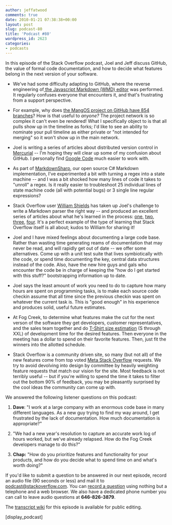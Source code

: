 ```yaml
---
author: jeffatwood
comments: true
date: 2010-01-21 07:38:38+00:00
layout: post
slug: podcast-80
title: 'Podcast #80'
wordpress_id: 2623
categories:
- podcasts
---
```


In this episode of the Stack Overflow podcast, Joel and Jeff discuss GitHub, the value of formal code documentation, and how to decide what features belong in the next version of your software.



	
  * We've had some difficulty adapting to GitHub, where the reverse engineering of[ the Javascript Markdown (WMD) editor](http://github.com/derobins/wmd) was performed. It regularly confuses everyone that encounters it, and that's frustrating from a support perspective.

	
  * For example, why does [the MangOS project on GitHub have 854 branches](http://github.com/mangos/mangos/network)? How is that useful to _anyone?_ The project network is so complex it can't even be rendered! What I specifically object to is that all pulls show up in the timeline as forks; I'd like to see an ability to nominate your pull timeline as either private or "not intended for merging" so it won't show up in the main network.

	
  * Joel is writing a series of articles about distributed version control in [Mercurial](http://mercurial.selenic.com/) -- I'm hoping they will clear up some of my confusion about GitHub. I personally find [Google Code](http://code.google.com/hosting/) much easier to work with.

	
  * As part of [MarkdownSharp](http://code.google.com/p/markdownsharp/), our open source C# Markdown implementation, I've experimented a bit with turning a regex into a state machine -- and I was a bit shocked how many lines of code it takes to "unroll" a regex. Is it really easier to troubleshoot 25 individual lines of state machine code (all with potential bugs) or 3 single line regular expressions?

	
  * Stack Overflow user [William Shields](http://stackoverflow.com/users/18393/cletus) has taken up Joel's challenge to write a Markdown parser the right way -- and produced an excellent series of articles about what he's learned in the process: [one](http://www.cforcoding.com/2010/01/jmd-markdown-and-brief-overview-of.html), [two](http://www.cforcoding.com/2010/01/more-details-on-jmd-markdown-parsing.html), [three](http://www.cforcoding.com/2010/01/markdown-musings-on-unintended.html), [four](http://www.cforcoding.com/2010/01/markdown-headings-grief-and-unknown.html). It's a perfect example of the type of learning that Stack Overflow itself is all about; kudos to William for sharing it!

	
  * Joel and I have mixed feelings about documenting a large code base. Rather than wasting time generating reams of documentation that may never be read, and will rapidly get out of date -- we offer some alternatives. Come up with a unit test suite that lives symbiotically with the code, or spend time documenting the key, central data structures instead of the code. Also, have the new hire guys and gals who encounter the code be in charge of keeping the "how do I get started with this stuff?" bootstrapping information up to date.

	
  * Joel says the least amount of work you need to do to capture how many hours are spent on programming tasks, is to make each source code checkin assume that all time since the previous checkin was spent on whatever the current task is. This is "good enough" in his experience and produces solid, useful future estimates.

	
  * At Fog Creek, to determine what features make the cut for the next verson of the software they get developers, customer representatives, and the sales team together and do [T-Shirt size estimation](http://30secondblogs.blogspot.com/2006/10/t-shirt-estimates.html) (S through XXL) of development time for the desired features. Then everyone in the meeting has a dollar to spend on their favorite features. Then, just fit the winners into the allotted schedule.

	
  * Stack Overflow is a community driven site, so many (but not all) of the new features come from top voted [Meta Stack Overflow](http://meta.stackoverflow.com/) requests. We try to avoid devolving into design by committee by heavily weighting feature requests that match our vision for the site. Most feedback is not terribly useful -- but if you're willing to spend the time it takes to filter out the bottom 90% of feedback, you may be pleasantly surprised by the cool ideas the community can come up with.


We answered the following listener questions on this podcast:

	
  1. **Dave**: "I work at a large company with an enormous code base in many different languages. As a new guy trying to find my way around, I get frustrated by the lack of documentation. How much documentation is appropriate?"

	
  2. "We had a new year's resolution to capture an accurate work log of hours worked, but we've already relapsed. How do the Fog Creek developers manage to do this?"

	
  3. **Chap:** "How do you prioritize features and functionality for your products, and how do you decide what to spend time on and what's worth doing?"


If you'd like to submit a question to be answered in our next episode, record an audio file (90 seconds or less) and mail it to [podcast@stackoverflow.com](mailto:podcast@stackoverflow.com). You can [record a question](http://blog.stackoverflow.com/index.php/2008/05/recording-podcast-questions-using-your-telephone/) using nothing but a telephone and a web browser. We also have a dedicated phone number you can call to leave audio questions at **646-826-3879**.

The [transcript wiki](https://stackoverflow.fogbugz.com/default.asp?W29122) for this episode is available for public editing.

[display_podcast]


